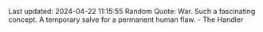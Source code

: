 Last updated: 2024-04-22 11:15:55
Random Quote: War. Such a fascinating concept. A temporary salve for a permanent human flaw. - The Handler
